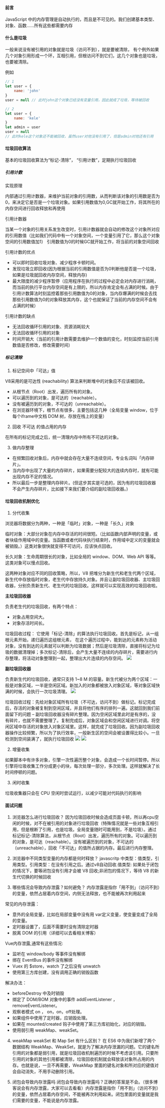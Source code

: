 #### 前言
JavaScript 中的内存管理是自动执行的，而且是不可见的。我们创建基本类型、对象、函数……所有这些都需要内存

#### 什么是垃圾
一般来说没有被引用的对象就是垃圾（访问不到），就是要被清除， 有个例外如果几个对象引用形成一个环，互相引用，但根访问不到它们，这几个对象也是垃圾，也要被清除。

例如
```js
// 1
let user = {
    name: 'john'
}
user = null // 此时john这个对象已经没有变量引用，因此就成了垃圾，等待被回收

// 2
let user = {
    name: 'kele'
}
let admin = user
user = null
// 此时kele这个对象还不能被回收，虽然user对他没有引用了，但是admin对他还有引用
```

#### 垃圾回收算法
基本的垃圾回收算法为“标记-清除”， “引用计数”，定期执行垃圾回收

##### 引用计数
实现原理

内部通过引用计数器，来维护当前对象的引用数，从而判断该对象的引用数是否为0，来决定它是否是一个垃圾对象。如果引用数值为0,GC就开始工作，将其所在的内存空间进行回收释放和再使用

引用计数器

当某一个对象的引用关系发生改变时，引用计数器就会自动的修改这个对象所对应的引用数值（比如我们代码中有一个对象空间，一个变量引用了它，那么这个对象空间的引用数值加1） 引用数值为0的时候GC就开始工作，将当前的对象空间回收

引用计数的优点
* 可以即时回收垃圾对象、减少程序卡顿时间。
* 发现垃圾立即回收(因为根据当前的引用数值是否为0判断他是否是一个垃圾，如果是垃圾就回收内存空间，释放内存)
* 最大限度的减少程序暂停（应用程序在执行的过程中必定会对内存进行消耗，而当前的执行平台内存空间是有上限的，所以内存肯定会有占满的时候。由于引用计数算法时刻监控着那些引用数值为0的对象，当内存爆满的时候会去找那些引用数值为0的对象释放其内存，这个也就保证了当前的内存空间不会有占满的时候）

引用计数的缺点
* 无法回收循环引用的对象、资源消耗较大
* 无法回收循环引用的对象
* 时间开销大（当前的引用计数需要去维护一个数值的变化，时刻监控当前引用数值是否修改，修改需要时间）

##### 标记清除
1. 标记空间中「可达」值

V8采用的是可达性 (reachability) 算法来判断堆中的对象应不应该被回收。

* 从根节点（Root）出发，遍历所有的对象。
* 可以遍历到的对象，是可达的（reachable）。
* 没有被遍历到的对象，不可达的（unreachable）。
* 在浏览器环境下，根节点有很多，主要包括这几种（全局变量 window，位于每个iframe中文档 DOM 树，存放在栈上的变量）

2. 回收 不可达 的值占用的内存

在所有的标记完成之后，统一清理内存中所有不可达的对象。

3. 做内存整理
* 在频繁回收对象后，内存中就会存在大量不连续空间，专业名词叫「内存碎片」。
* 当内存中出现了大量的内存碎片，如果需要分配较大的连续内存时，就有可能出现内存不足的情况。
* 所以最后一步是整理内存碎片。(但这步其实是可选的，因为有的垃圾回收器不会产生内存碎片，比如接下来我们要介绍的副垃圾回收器。)

#### 垃圾回收机制优化
1. 分代收集

浏览器将数据分为两种，一种是「临时」对象，一种是「长久」对象

临时对象：大部分对象在内存中存活的时间很短。（比如函数内部声明的变量，或者块级作用域中的变量。当函数或者代码块执行结束时，作用域中定义的变量就会被销毁。）这类对象很快就变得不可访问，应该快点回收。

长久对象：生命周期很长的对象，比如全局的 window、DOM、Web API 等等。这类对象可以慢点回收。

这两种对象对应不同的回收策略，所以，V8 把堆分为新生代和老生代两个区域， 新生代中存放临时对象，老生代中存放持久对象。并且让副垃圾回收器、主垃圾回收器，分别负责新生代、老生代的垃圾回收。这样就可以实现高效的垃圾回收啦。

**主垃圾回收器**

负责老生代的垃圾回收，有两个特点：

* 对象占用空间大。
* 对象存活时间长。

垃圾回收过程： 它使用「标记-清除」的算法执行垃圾回收。首先是标记，从一组根元素开始，递归遍历这组根元素， 在这个遍历过程中，能到达的元素称为活动对象，没有到达的元素就可以判断为垃圾数据；然后是垃圾清除，直接将标记为垃圾的数据清理掉；多次标记-清除后，会产生大量不连续的内存碎片，需要进行内存整理，将活动对象整理到一起，整理出大片连续的内存空间。
![](https://img-blog.csdnimg.cn/20201011152140847.png?x-oss-process=image/watermark,type_ZmFuZ3poZW5naGVpdGk,shadow_10,text_aHR0cHM6Ly9ibG9nLmNzZG4ubmV0L3dlaXhpbl80NTI5NTI2Mg==,size_16,color_FFFFFF,t_70#pic_center)

**副垃圾回收器**

负责新生代的垃圾回收，通常只支持 1~8 M 的容量。新生代被分为两个区域：一般是对象区域，一半是空闲区域。新加入的对象都被放入对象区域，等对象区域快满的时候，会执行一次垃圾清理。
![](https://img-blog.csdnimg.cn/20201011152217646.png?x-oss-process=image/watermark,type_ZmFuZ3poZW5naGVpdGk,shadow_10,text_aHR0cHM6Ly9ibG9nLmNzZG4ubmV0L3dlaXhpbl80NTI5NTI2Mg==,size_16,color_FFFFFF,t_70#pic_center)

垃圾回收过程：先给对象区域所有垃圾（不可达，访问不到）做标记。标记完成后，存活的对象被复制到空闲区域，并且将他们有序的排列一遍。这就回到我们前面留下的问题 – 副垃圾回收器没有碎片整理。因为空闲区域里此时是有序的，没有碎片，也就不需要整理了。复制完成后，对象区域会和空闲区域进行对调。将空闲区域中存活的对象放入对象区域里。这样，就完成了垃圾回收。因为副垃圾回收器操作比较频繁，所以为了执行效率，一般新生区的空间会被设置得比较小。一旦检测到空间装满了，就执行垃圾回收
![](https://img-blog.csdnimg.cn/20201011152249210.png?x-oss-process=image/watermark,type_ZmFuZ3poZW5naGVpdGk,shadow_10,text_aHR0cHM6Ly9ibG9nLmNzZG4ubmV0L3dlaXhpbl80NTI5NTI2Mg==,size_16,color_FFFFFF,t_70#pic_center)
![](https://img-blog.csdnimg.cn/20201011152306303.png?x-oss-process=image/watermark,type_ZmFuZ3poZW5naGVpdGk,shadow_10,text_aHR0cHM6Ly9ibG9nLmNzZG4ubmV0L3dlaXhpbl80NTI5NTI2Mg==,size_16,color_FFFFFF,t_70#pic_center)

2. 增量收集

如果脚本中有许多对象，引擎一次性遍历整个对象，会造成一个长时间暂停。所以引擎将垃圾收集工作分成更小的块，每次处理一部分，多次处理。这样就解决了长时间停顿的问题。

3. 闲时收集

垃圾收集器只会在 CPU 空闲时尝试运行，以减少可能对代码执行的影响

#### 面试问题
1. 浏览器怎么进行垃圾回收？
因为垃圾回收时候会造成页面卡顿，所以再cpu空闲的时候，对不在被引用的对象进行垃圾回收（特殊情况就是一些对象互相引用，但是根断了引用，也是垃圾。全局变量随时可能用到，不是垃圾）。通过标记标记-清除算法，从根节点（Root）出发，遍历所有的对象。可以遍历到的对象，是可达（reachable）。没有被遍历到的对象，不可达的（unreachable），回收「不可达」的值所占据的内存。最后进行内存整理。

2. 浏览器中不同类型变量的内存都是何时释放？
javascritp 中类型：值类型，引用类型。引用类型：在没有引用之后。通过v8自动回收.值类型: 如果处于闭包的情况下，要等闭包没有引用才会被 V8 回收;非闭包的情况下，等待 V8 的新生代切换的时候回收

3. 哪些情况会导致内存泄露？如何避免？
内存泄露是指你「用不到」（访问不到）的变量，依然占居着内存空间，内侧无法释放，也不能被再次利用起来

常见的内存泄露：

* 意外的全局变量，比如在局部变量中没有用 var定义变量，使变量变成了全局的变量。
* 定时器设置了，后面不需要时没有清除定时器
* 脱离 DOM 的引用（详细可以去看相关博客）

Vue内存泄露,通常有这些情况:
* 监听在 window/body 等事件没有解绑
* 绑在 EventBus 的事件没有解绑
* Vuex 的 $store，watch 了之后没有 unwatch
* 使用第三方库创建，没有调用正确的销毁函数

解决办法：
* beforeDestroy 中及时销毁
* 绑定了 DOM/BOM 对象中的事件 addEventListener ，removeEventListener。
* 观察者模式 on ， on，on，off处理。
* 如果组件中使用了定时器，应销毁处理。
* 如果在 mounted/created 钩子中使用了第三方库初始化，对应的销毁。
* 使用弱引用 weakMap、weakSet。

4. weakMap weakSet 和 Map Set 有什么区别？
在 ES6 中为我们新增了两个数据结构 WeakMap、WeakSet，就是为了解决内存泄漏的问题。它的键名所引用的对象都是弱引用，就是垃圾回收机制遍历的时候不考虑该引用。只要所引用的对象的其他引用都被清除，垃圾回收机制就会释放该对象所占用的内存。也就是说，一旦不再需要，WeakMap 里面的键名对象和所对应的键值对会自动消失，不用手动删除引用。

5. 闭包会导致内存泄露吗
闭包会导致内存泄露吗？正确的答案是不会。（很多博客说会有内存泄露，大家可以去看看）内存泄露是指你「用不到」（访问不到）的变量，依然占居着内存空间，不能被再次利用起来。闭包里面的变量就是我们需要的变量，不能说是内存泄露。
